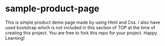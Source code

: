 # sample-product-page
This is simple product demo page made by using Html and Css.
I also have used bootstrap which is not included in this section of TOP at the time of creating this project. 
You are free to fork this repo for your project. Happy Learning!

